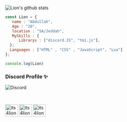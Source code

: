 ![Lion's github stats](https://github-readme-stats.vercel.app/api?username=i6h&show_icons=true&theme=dark)
```js
const Lion = {
   name : "Abdullah",
   Age : "20",
   location : "SA/Jeddah",
   MySkills : {
      Librarys : ["discord.JS", "tmi.js"],
  };
  Languages : ["HTML" , "CSS" , "JavaScript", "Lua"]
};

console.log(Lion)
```

### Discord Profile ✨

![Discord](https://discord.c99.nl/widget/theme-1/320015606071951360.png)

<br>
<p align="left">

<a href="https://twitter.com/its4lion" target="blank"><img align="center" src="https://cdn.jsdelivr.net/npm/simple-icons@3.0.1/icons/twitter.svg" alt="its4lion" height="40" width="40" /></a> 
<a href="https://instagram.com/its4lion" target="blank"><img align="center" src="https://cdn.jsdelivr.net/npm/simple-icons@3.0.1/icons/instagram.svg" alt="its4lion" height="40" width="40" /></a> 
<a href="https://twitch.tv/its4lion" target="blank"><img align="center" src="https://cdn.jsdelivr.net/npm/simple-icons@3.0.1/icons/twitch.svg" alt="its4lion" height="40" width="40" /></a> 

</p>
